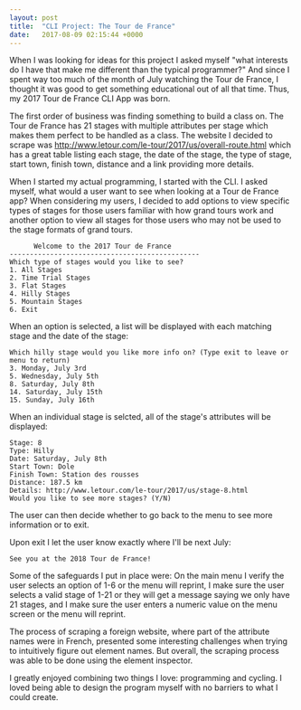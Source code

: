 ```yaml
---
layout: post
title:  "CLI Project: The Tour de France"
date:   2017-08-09 02:15:44 +0000
---
```



When I was looking for ideas for this project I asked myself "what interests do I have that make me different than the typical programmer?" And since I spent way too much of the month of July watching the Tour de France, I thought it was good to get something educational out of all that time.  Thus, my 2017 Tour de France CLI App was born.

The first order of business was finding something to build a class on.  The Tour de France has 21 stages with multiple attributes per stage which makes them perfect to be handled as a class.  The website I decided to scrape was http://www.letour.com/le-tour/2017/us/overall-route.html which has a great table listing each stage, the date of the stage, the type of stage, start town, finish town, distance and a link providing more details. 

When I started my actual programming, I started with the CLI.  I asked myself, what would a user want to see when looking at a Tour de France app? When considering my users, I decided to add options to view specific types of stages for those users familiar with how grand tours work and another option to view all stages for those users who may not be used to the stage formats of grand tours. 

```
      Welcome to the 2017 Tour de France
-----------------------------------------------
Which type of stages would you like to see?
1. All Stages
2. Time Trial Stages
3. Flat Stages
4. Hilly Stages
5. Mountain Stages
6. Exit
```

When an option is selected, a list will be displayed with each matching stage and the date of the stage:
```
Which hilly stage would you like more info on? (Type exit to leave or menu to return)
3. Monday, July 3rd
5. Wednesday, July 5th
8. Saturday, July 8th
14. Saturday, July 15th
15. Sunday, July 16th
```

When an individual stage is selcted, all of the stage's attributes will be displayed:
```
Stage: 8
Type: Hilly
Date: Saturday, July 8th
Start Town: Dole
Finish Town: Station des rousses
Distance: 187.5 km
Details: http://www.letour.com/le-tour/2017/us/stage-8.html
Would you like to see more stages? (Y/N)
```

The user can then decide whether to go back to the menu to see more information or to exit. 

Upon exit I let the user know exactly where I'll be next July:
```
See you at the 2018 Tour de France!
```

Some of the safeguards I put in place were:
On the main menu I verify the user selects an option of 1-6 or the menu will reprint,
I make sure the user selects a valid stage of 1-21 or they will get a message saying we only have 21 stages, and
I make sure the user enters a numeric value on the menu screen or the menu will reprint.

The process of scraping a foreign website, where part of the attribute names were in French, presented some interesting challenges when trying to intuitively figure out element names.  But overall, the scraping process was able to be done using the element inspector. 

I greatly enjoyed combining two things I love: programming and cycling.  I loved being able to design the program myself with no barriers to what I could create. 


